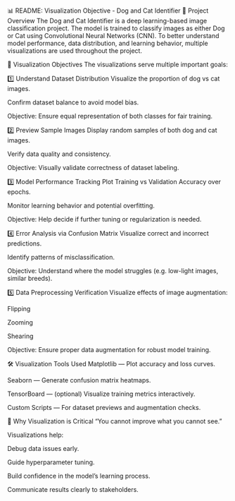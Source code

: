 📊 README: Visualization Objective - Dog and Cat Identifier
🔎 Project Overview
The Dog and Cat Identifier is a deep learning-based image classification project. The model is trained to classify images as either Dog or Cat using Convolutional Neural Networks (CNN).
To better understand model performance, data distribution, and learning behavior, multiple visualizations are used throughout the project.

🎯 Visualization Objectives
The visualizations serve multiple important goals:

1️⃣ Understand Dataset Distribution
Visualize the proportion of dog vs cat images.

Confirm dataset balance to avoid model bias.

Objective: Ensure equal representation of both classes for fair training.

2️⃣ Preview Sample Images
Display random samples of both dog and cat images.

Verify data quality and consistency.

Objective: Visually validate correctness of dataset labeling.

3️⃣ Model Performance Tracking
Plot Training vs Validation Accuracy over epochs.

Monitor learning behavior and potential overfitting.

Objective: Help decide if further tuning or regularization is needed.

4️⃣ Error Analysis via Confusion Matrix
Visualize correct and incorrect predictions.

Identify patterns of misclassification.

Objective: Understand where the model struggles (e.g. low-light images, similar breeds).

5️⃣ Data Preprocessing Verification
Visualize effects of image augmentation:

Flipping

Zooming

Shearing

Objective: Ensure proper data augmentation for robust model training.

🛠 Visualization Tools Used
Matplotlib — Plot accuracy and loss curves.

Seaborn — Generate confusion matrix heatmaps.

TensorBoard — (optional) Visualize training metrics interactively.

Custom Scripts — For dataset previews and augmentation checks.

🧪 Why Visualization is Critical
“You cannot improve what you cannot see.”

Visualizations help:

Debug data issues early.

Guide hyperparameter tuning.

Build confidence in the model’s learning process.

Communicate results clearly to stakeholders.

